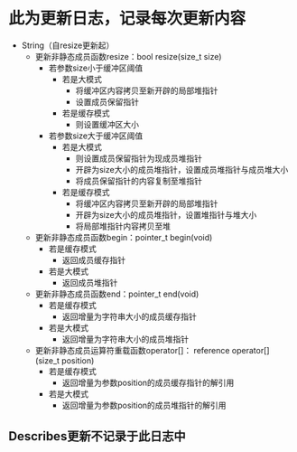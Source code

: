 # 此为更新日志，记录每次更新内容
- String（自resize更新起）
    - 更新非静态成员函数resize：bool resize(size_t size)
        - 若参数size小于缓冲区阈值
            - 若是大模式
                - 将缓冲区内容拷贝至新开辟的局部堆指针
                - 设置成员保留指针
            - 若是缓存模式
                - 则设置缓冲区大小
        - 若参数size大于缓冲区阈值
            - 若是大模式
                - 则设置成员保留指针为现成员堆指针
                - 开辟为size大小的成员堆指针，设置成员堆指针与成员堆大小
                - 将成员保留指针的内容复制至堆指针
            - 若是缓存模式
                - 将缓冲区内容拷贝至新开辟的局部堆指针
                - 开辟为size大小的成员堆指针，设置堆指针与堆大小
                - 将局部堆指针内容拷贝至堆
    - 更新非静态成员函数begin：pointer_t begin(void)
        - 若是缓存模式
            - 返回成员缓存指针
        - 若是大模式
            - 返回成员堆指针
    - 更新非静态成员函数end：pointer_t end(void)
        - 若是缓存模式
            - 返回增量为字符串大小的成员缓存指针
        - 若是大模式
            - 返回增量为字符串大小的成员堆指针
    - 更新非静态成员运算符重载函数operator[]： reference operator[](size_t position)
        - 若是缓存模式
            - 返回增量为参数position的成员缓存指针的解引用
        - 若是大模式
            - 返回增量为参数position的成员堆指针的解引用

## Describes更新不记录于此日志中